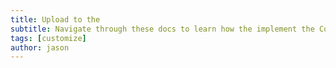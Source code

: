 ```yaml
---
title: Upload to the
subtitle: Navigate through these docs to learn how the implement the CodeChangers io Game Library
tags: [customize]
author: jason
---
```

